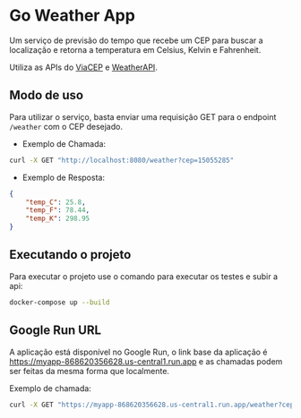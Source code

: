 # Go Weather App

Um serviço de previsão do tempo que recebe um CEP para buscar a localização e retorna a temperatura em Celsius, Kelvin e Fahrenheit.

Utiliza as APIs do [ViaCEP](https://viacep.com.br/) e [WeatherAPI](weatherapi.com/).

## Modo de uso

Para utilizar o serviço, basta enviar uma requisição GET para o endpoint `/weather` com o CEP desejado.

- Exemplo de Chamada:
  
```bash
curl -X GET "http://localhost:8080/weather?cep=15055285"

```

- Exemplo de Resposta:

```json
{
    "temp_C": 25.8,
    "temp_F": 78.44,
    "temp_K": 298.95
}
```

## Executando o projeto

Para executar o projeto use o comando para executar os testes e subir a api:

```bash
docker-compose up --build
```

## Google Run URL

A aplicação está disponível no Google Run, o link base da aplicação é <https://myapp-868620356628.us-central1.run.app> e as chamadas podem ser feitas da mesma forma que localmente.

Exemplo de chamada:

```bash
curl -X GET "https://myapp-868620356628.us-central1.run.app/weather?cep=15055285"

```
